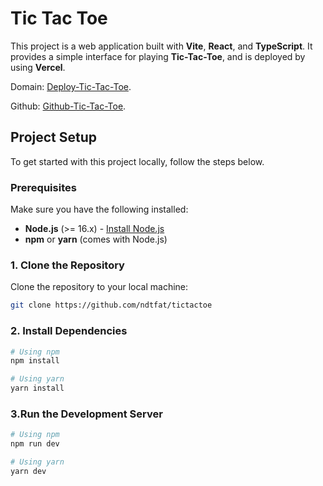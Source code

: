 # Tic Tac Toe

This project is a web application built with **Vite**, **React**, and **TypeScript**. It provides a simple interface for playing **Tic-Tac-Toe**, and is deployed by using **Vercel**.

Domain: [Deploy-Tic-Tac-Toe](https://tictactoe-henna-xi.vercel.app/).

Github: [Github-Tic-Tac-Toe](https://github.com/ndtfat/tictactoe).

## Project Setup

To get started with this project locally, follow the steps below.

### Prerequisites

Make sure you have the following installed:

- **Node.js** (>= 16.x) - [Install Node.js](https://nodejs.org/)
- **npm** or **yarn** (comes with Node.js)

### 1. Clone the Repository

Clone the repository to your local machine:

```bash
git clone https://github.com/ndtfat/tictactoe
```

### 2. Install Dependencies

```bash
# Using npm
npm install

# Using yarn
yarn install
```

### 3.Run the Development Server

```bash
# Using npm
npm run dev

# Using yarn
yarn dev
```
